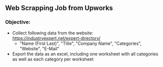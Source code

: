 ## Web Scrapping Job from Upworks

### Objective:

- Collect following data from the website: https://industryexpert.net/expert-directory/
    - "Name (First Last)", "Title", "Company Name", "Categories", "Website", "E-Mail"
- Export the data as an excel, including one worksheet with all categories as well as each category per worksheet
